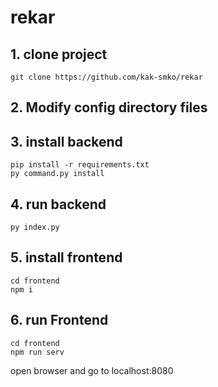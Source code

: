# rekar
## 1. clone project
```
git clone https://github.com/kak-smko/rekar
```

## 2. Modify config directory files 

## 3. install backend
```
pip install -r requirements.txt
py command.py install
``` 
## 4. run backend
```
py index.py
```

## 5. install frontend
```
cd frontend
npm i
```

## 6. run Frontend
```
cd frontend
npm run serv
``` 

open browser and go to localhost:8080
